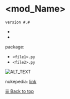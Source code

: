 # <mod_Name>
`version #.#`

**<Oneliner description>**
- <feature1>
- <feature2>

package:
- `<file1>.py`
- `<file2>.py`

![ALT_TEXT](https://github.com/tianlunjiang/_NukeStudio/blob/master/__Doc/_wiki/<img_file>)

nukepedia: [link](http://www.nukepedia.com/...)

[&#9776; Back to top](#Tool-list)
